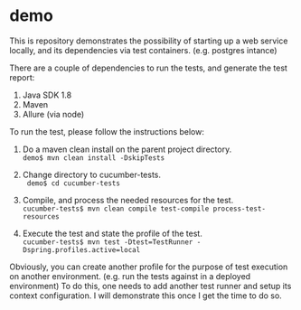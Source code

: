 # demo

This is repository demonstrates the possibility of starting up a web service locally, and its dependencies via test
containers. (e.g. postgres intance)  

There are a couple of dependencies to run the tests, and generate the test report:
1. Java SDK 1.8
2. Maven
3. Allure (via node)  

To run the test, please follow the instructions below:

1. Do a maven clean install on the parent project directory.  
``demo$ mvn clean install -DskipTests``  

2. Change directory to cucumber-tests.  
`` demo$ cd cucumber-tests``  

3. Compile, and process the needed resources for the test.  
``cucumber-tests$ mvn clean compile test-compile process-test-resources``  

4. Execute the test and state the profile of the test.  
``cucumber-tests$ mvn test -Dtest=TestRunner -Dspring.profiles.active=local``  

Obviously, you can create another profile for the purpose of test execution on another environment. 
(e.g. run the tests against in a deployed environment) To do this, one needs to add another test runner and setup its 
context configuration. I will demonstrate this once I get the time to do so.
